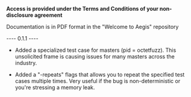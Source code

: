 **Access is provided under the Terms and Conditions of your non-disclosure agreement**

Documentation is in PDF format in the "Welcome to Aegis" repository

---- 0.1.1 ----

- Added a specialized test case for masters (pid = octetfuzz). This unsolicited frame is causing issues for many masters across the industry.

- Added a "-repeats" flags that allows you to repeat the specified test cases multiple times.  Very useful if the bug is non-deterministic or you're stressing a memory leak.

